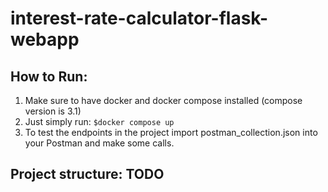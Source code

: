 # interest-rate-calculator-flask-webapp

## How to Run:

1. Make sure to have docker and docker compose installed (compose version is 3.1)
2. Just simply run:
```$docker compose up```
3. To test the endpoints in the project import postman_collection.json into your Postman and make some calls.

## Project structure: TODO
